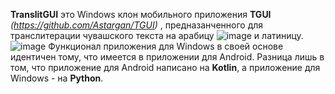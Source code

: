 **TranslitGUI** это Windows клон мобильного приложения **TGUI** _(https://github.com/Astargan/TGUI)_ , предназанченного для транслитерации чувашского текста на арабицу 
![image](https://github.com/user-attachments/assets/089b1a04-8de1-4eb2-8afe-d4d11944ff27)
и латиницу. 
![image](https://github.com/user-attachments/assets/0461956b-ce0e-47e8-b3ef-1edd149b6aef)
Функционал приложения для Windows в своей основе идентичен тому, что имеется в приложении для Android. 
Разница лишь в том, что приложение для Android написано на **Kotlin**, а приложение для Windows - на **Python**. 
